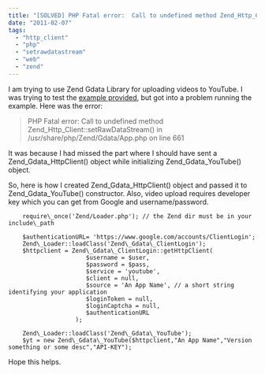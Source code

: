 ```yaml
---
title: "[SOLVED] PHP Fatal error:  Call to undefined method Zend_Http_Client::setRawDataStream() in /path/Zend/Gdata/App.php on line X"
date: "2011-02-07"
tags: 
  - "http_client"
  - "php"
  - "setrawdatastream"
  - "web"
  - "zend"
---
```


I am trying to use Zend Gdata Library for uploading videos to YouTube. I was trying to test the [example provided](http://code.google.com/apis/youtube/2.0/developers_guide_php.html#Direct_Upload), but got into a problem running the example. Here was the error:

> PHP Fatal error: Call to undefined method Zend\_Http\_Client::setRawDataStream() in /usr/share/php/Zend/Gdata/App.php on line 661

It was because I had missed the part where I should have sent a Zend\_Gdata\_HttpClient() object while initializing Zend\_Gdata\_YouTube() object.

So, here is how I created Zend\_Gdata\_HttpClient() object and passed it to Zend\_Gdata\_YouTube() constructor. Also, video upload requires developer key which you can get from Google and username/password.

		require\_once('Zend/Loader.php'); // the Zend dir must be in your include\_path

		$authenticationURL= 'https://www.google.com/accounts/ClientLogin';
		Zend\_Loader::loadClass('Zend\_Gdata\_ClientLogin');
		$httpclient = Zend\_Gdata\_ClientLogin::getHttpClient(
			              $username = $user,
			              $password = $pass,
			              $service = 'youtube',
			              $client = null,
			              $source = 'An App Name', // a short string identifying your application
			              $loginToken = null,
			              $loginCaptcha = null,
			              $authenticationURL
			           );

		Zend\_Loader::loadClass('Zend\_Gdata\_YouTube');
		$yt = new Zend\_Gdata\_YouTube($httpclient,"An App Name","Version something or some desc","API-KEY");

Hope this helps.
